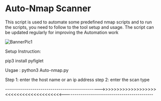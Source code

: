 # Auto-Nmap Scanner

This script is used to automate some predefined nmap scripts and to run the scripts, you need to follow to the tool setup and usage.
The script can be updated regularly for improving the Automation work


![BannerPic1](https://user-images.githubusercontent.com/46221898/73517067-6efdf200-4420-11ea-8352-66af816e7eca.png)


Setup Instruction:

pip3 install pyfiglet



Usgae :
python3 Auto-nmap.py

Step 1: enter the host name or an ip address
step 2: enter the scan type



------------------------------------------------>>>>>>>>>>>>>>>>>>><<<<<<<<<<<<<<<<<<<<---------------------------------------------
